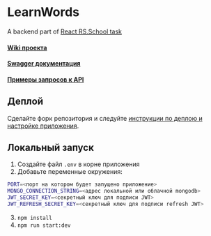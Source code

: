 # LearnWords

A backend part of [React RS.School task](https://github.com/rolling-scopes-school/tasks/blob/master/tasks/react/react-rslang.md)

#### [Wiki проекта](https://github.com/rolling-scopes-school/-LearnWords-react/wiki)  
#### [Swagger документация](https://react-learnwords-example.herokuapp.com/doc/#)
#### [Примеры запросов к API](https://github.com/rolling-scopes-school/-LearnWords-react/wiki/%D0%9F%D1%80%D0%B8%D0%BC%D0%B5%D1%80%D1%8B-%D0%B7%D0%B0%D0%BF%D1%80%D0%BE%D1%81%D0%BE%D0%B2-%D0%BA-API)

## Деплой

Сделайте форк репозитория и следуйте [инструкции по деплою и настройке приложения](https://github.com/rolling-scopes-school/-LearnWords-react/wiki).

## Локальный запуск

1. Создайте файл `.env` в корне приложения
2. Добавьте переменные окружения:

```sh
PORT=<порт на котором будет запущено приложение>
MONGO_CONNECTION_STRING=<адрес локальной или облачной mongodb>
JWT_SECRET_KEY=<секретный ключ для подписи JWT>
JWT_REFRESH_SECRET_KEY=<секретный ключ для подписи refresh JWT>
```

3. `npm install`
4. `npm run start:dev`

